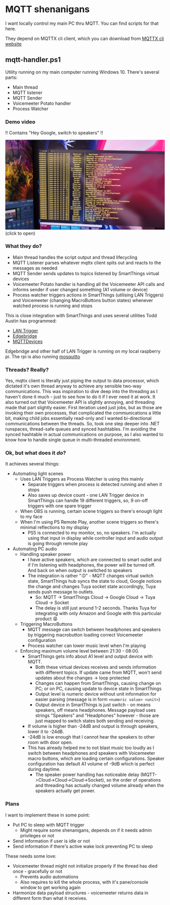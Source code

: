 # MQTT shenanigans
I want locally control my main PC thru MQTT. You can find scripts for that here.

They depend on MQTTX cli client, which you can download from [MQTTX cli website](https://mqttx.app/cli#download)

## mqtt-handler.ps1
Utility running on my main computer running Windows 10. There's several parts:
* Main thread
* MQTT listener
* MQTT Sender
* Voicemeeter Potato handler
* Process Watcher

### Demo video
!! Contains "Hey Google, switch to speakers" !!

[![Demo](demo_preview.jpg)](https://1drv.ms/v/s!AtrhTUkXQvo3jLYy0zr72UuOfBoUGw?e=xVfv7I)
(click to open)

### What they do?
- Main thread handles the script output and thread lifecycling
- MQTT Listener parses whatever mqttx client spits out and reacts to the messages as needed
- MQTT Sender sends updates to topics listened by SmartThings virtual devices
- Voicemeeter Potato handler is handling all the Voicemeeter API calls and informs sender if user changed something (A1 volume or device)
- Process watcher triggers actions in SmartThings (utilising LAN Triggers) and Voicemeeter (changing MacroButtons button states) whenever watched process is running and stops

This is close integration with SmartThings and uses several utilities Todd Austin has programmed:
* [LAN Trigger](https://github.com/toddaustin07/lantrigger)
* [Edgebridge](https://github.com/toddaustin07/edgebridge)
* [MQTTDevices](https://github.com/toddaustin07/MQTTDevices)

Edgebridge and other half of LAN Trigger is running on my local raspberry pi. The rpi is also running [mosquitto](https://mosquitto.org/)

### Threads? Really?
Yes, mqttx client is literally just piping the output to data processor, which dictated it's own thread anyway to achieve any sensible two-way communications. This was inspiration to
dive deep into the threading as I haven't done it much - just to see how to do it if I ever need it at work. It also turned out that Voicemeeter API is slightly annoying, and threading
made that part slightly easier. First iteration used just jobs, but as those are invoking their own processes, that complicated the communications a little bit, making child jobs essentially
read-only and I wanted bi-directional communications between the threads. So, took one step deeper into .NET runspaces, thread-safe queues and synced hashtables. I'm avoiding the synced hashtable
in actual communications on purpose, as I also wanted to know how to handle single queue in multi-threaded environment.

### Ok, but what does it _do_?
It achieves several things:

* Automating light scenes
  * Uses LAN Triggers as Process Watcher is using this mainly
    * Separate triggers when process is detected running and when it stops
    * Also saves up device count - one LAN Trigger device in SmartThings can handle 19 different triggers, so, 9 on-off triggers with one spare trigger
  * When OBS is running, certain scene triggers so there's enough light to my face
  * When I'm using PS Remote Play, another scene triggers so there's minimal reflections to my display
    * PS5 is connected to my monitor, so, no speakers. I'm actually using that input in display while controller input and audio output is going through remote play
* Automating PC audio
  * Handling speaker power
    * I have active speakers, which are connected to smart outlet and if I'm listening with headphones, the power will be turned off. And back on when output is switched to speakers
    * The integration is rather ":D" - MQTT changes virtual switch state, SmartThings hub syncs the state to cloud, Google notices the change and changes Tuya socket state accordingly, Tuya sends push message to outlets.
      * So: MQTT -> SmartThings Cloud -> Google Cloud -> Tuya Cloud -> Socket
      * The delay is still just around 1-2 seconds. Thanks Tuya for integrating with only Amazon and Google with this particular product 😩
  * Triggering MacroButtons
    * MQTT message can switch between headphones and speakers by triggering macrobutton loading correct Voicemeeter configuration
    * Process watcher can lower music level when I'm playing
  * Enforcing maximum volume level between 21:30 - 08:00.
    * SmartThings gets info about A1 level and output device with MQTT.
      * Both these virtual devices receives and sends information with different topics. If update came from MQTT, won't send updates about the changes -> loop protected
      * Changes can happen from SmartThings, causing change on PC; or on PC, causing update to device state in SmartThings
      * Output level is numeric device without unit information for easier parsing (message is in form `<numeric value> <unit>`)
      * Output device in SmartThings is just switch - on means speakers, off means headphones. Message payload uses strings "Speakers" and "Headphones" however - those are just mapped to switch states both sending and receiving.
    * If volume is higher than -24dB and output is through speakers, lower it to -24dB.
    * -24dB is low enough that I cannot hear the speakers to other room with door open.
    * This has already helped me to not blast music too loudly as I switch between headphones and speakers with Voicemeeter macro buttons, which are loading certain configurations. Speaker configuration has default A1 volume of -9dB which is perfect during daytime.
      * The speaker power handling has noticeable delay (MQTT->Cloud->Cloud->Cloud->Socket), so the order of operations and threading has actually changed volume already when the speakers actually get power.

### Plans
I want to implement these in some point:
* Put PC to sleep with MQTT trigger
  * Might require some shenanigans, depends on if it needs admin privileges or not
* Send information if user is idle or not
* Send information if there's active wake lock preventing PC to sleep

These needs some love:
* Voicemeeter thread might not initialize properly if the thread has died once - gracefully or not
  * Prevents audio automations
  * Also requires to kill the whole process, with it's pane/console window to get working again
* Harmonize data payload structures - voicemeeter returns data in different form than what it receives.